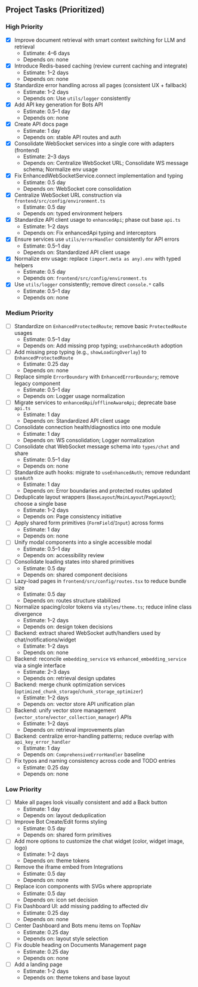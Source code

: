 ## Project Tasks (Prioritized)

### High Priority
- [x] Improve document retrieval with smart context switching for LLM and retrieval
  - Estimate: 4–6 days
  - Depends on: none
- [x] Introduce Redis-based caching (review current caching and integrate)
  - Estimate: 1–2 days
  - Depends on: none
- [x] Standardize error handling across all pages (consistent UX + fallback)
  - Estimate: 1–2 days
  - Depends on: Use `utils/logger` consistently
- [x] Add API key generation for Bots API
  - Estimate: 0.5–1 day
  - Depends on: none
- [x] Create API docs page
  - Estimate: 1 day
  - Depends on: stable API routes and auth
- [x] Consolidate WebSocket services into a single core with adapters (frontend)
  - Estimate: 2–3 days
  - Depends on: Centralize WebSocket URL; Consolidate WS message schema; Normalize env usage
- [x] Fix EnhancedWebSocketService.connect implementation and typing
  - Estimate: 0.5 day
  - Depends on: WebSocket core consolidation
- [x] Centralize WebSocket URL construction via `frontend/src/config/environment.ts`
  - Estimate: 0.5 day
  - Depends on: typed environment helpers
- [x] Standardize API client usage to `enhancedApi`; phase out base `api.ts`
  - Estimate: 1–2 days
  - Depends on: Fix enhancedApi typing and interceptors
- [x] Ensure services use `utils/errorHandler` consistently for API errors
  - Estimate: 0.5–1 day
  - Depends on: Standardized API client usage
- [x] Normalize env usage: replace `(import.meta as any).env` with typed helpers
  - Estimate: 0.5 day
  - Depends on: `frontend/src/config/environment.ts`
- [x] Use `utils/logger` consistently; remove direct `console.*` calls
  - Estimate: 0.5–1 day
  - Depends on: none

### Medium Priority
- [ ] Standardize on `EnhancedProtectedRoute`; remove basic `ProtectedRoute` usages
  - Estimate: 0.5–1 day
  - Depends on: Add missing prop typing; `useEnhancedAuth` adoption
- [ ] Add missing prop typing (e.g., `showLoadingOverlay`) to `EnhancedProtectedRoute`
  - Estimate: 0.25 day
  - Depends on: none
- [ ] Replace simple `ErrorBoundary` with `EnhancedErrorBoundary`; remove legacy component
  - Estimate: 0.5–1 day
  - Depends on: Logger usage normalization
- [ ] Migrate services to `enhancedApi`/`offlineAwareApi`; deprecate base `api.ts`
  - Estimate: 1 day
  - Depends on: Standardized API client usage
- [ ] Consolidate connection health/diagnostics into one module
  - Estimate: 1 day
  - Depends on: WS consolidation; Logger normalization
- [ ] Consolidate chat WebSocket message schema into `types/chat` and share
  - Estimate: 0.5–1 day
  - Depends on: none
- [ ] Standardize auth hooks: migrate to `useEnhancedAuth`; remove redundant `useAuth`
  - Estimate: 1 day
  - Depends on: Error boundaries and protected routes updated
- [ ] Deduplicate layout wrappers (`BaseLayout`/`MainLayout`/`PageLayout`); choose a single base
  - Estimate: 1–2 days
  - Depends on: Page consistency initiative
- [ ] Apply shared form primitives (`FormField`/`Input`) across forms
  - Estimate: 1 day
  - Depends on: none
- [ ] Unify modal components into a single accessible modal
  - Estimate: 0.5–1 day
  - Depends on: accessibility review
- [ ] Consolidate loading states into shared primitives
  - Estimate: 0.5 day
  - Depends on: shared component decisions
- [ ] Lazy-load pages in `frontend/src/config/routes.tsx` to reduce bundle size
  - Estimate: 0.5 day
  - Depends on: routes structure stabilized
- [ ] Normalize spacing/color tokens via `styles/theme.ts`; reduce inline class divergence
  - Estimate: 1–2 days
  - Depends on: design token decisions
- [ ] Backend: extract shared WebSocket auth/handlers used by chat/notifications/widget
  - Estimate: 1–2 days
  - Depends on: none
- [ ] Backend: reconcile `embedding_service` vs `enhanced_embedding_service` via a single interface
  - Estimate: 2–3 days
  - Depends on: retrieval design updates
- [ ] Backend: merge chunk optimization services (`optimized_chunk_storage`/`chunk_storage_optimizer`)
  - Estimate: 1–2 days
  - Depends on: vector store API unification plan
- [ ] Backend: unify vector store management (`vector_store`/`vector_collection_manager`) APIs
  - Estimate: 1–2 days
  - Depends on: retrieval improvements plan
- [ ] Backend: centralize error-handling patterns; reduce overlap with `api_key_error_handler`
  - Estimate: 1 day
  - Depends on: `ComprehensiveErrorHandler` baseline
- [ ] Fix typos and naming consistency across code and TODO entries
  - Estimate: 0.25 day
  - Depends on: none

### Low Priority
- [ ] Make all pages look visually consistent and add a Back button
  - Estimate: 1 day
  - Depends on: layout deduplication
- [ ] Improve Bot Create/Edit forms styling
  - Estimate: 0.5 day
  - Depends on: shared form primitives
- [ ] Add more options to customize the chat widget (color, widget image, logo)
  - Estimate: 1–2 days
  - Depends on: theme tokens
- [ ] Remove the iframe embed from Integrations
  - Estimate: 0.5 day
  - Depends on: none
- [ ] Replace icon components with SVGs where appropriate
  - Estimate: 0.5 day
  - Depends on: icon set decision
- [ ] Fix Dashboard UI: add missing padding to affected div
  - Estimate: 0.25 day
  - Depends on: none
- [ ] Center Dashboard and Bots menu items on TopNav
  - Estimate: 0.25 day
  - Depends on: layout style selection
- [ ] Fix double heading on Documents Management page
  - Estimate: 0.25 day
  - Depends on: none
- [ ] Add a landing page
  - Estimate: 1–2 days
  - Depends on: theme tokens and base layout



